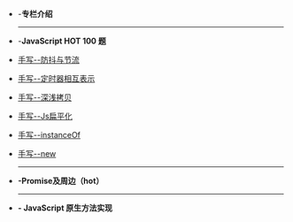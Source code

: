 

<!-- docs/_sidebar.md -->

* -**专栏介绍**

  ------

- -**JavaScript HOT 100 题**

- [手写--防抖与节流](面试题集合/Js手写题系列/防抖与节流.md)

- [手写--定时器相互表示](面试题集合/Js手写题系列/定时器相互表示.md)

- [手写--深浅拷贝](面试题集合/Js手写题系列/深浅拷贝.md)

- [手写--Js扁平化](面试题集合/Js手写题系列/Js扁平化.md)

- [手写--instanceOf](面试题集合/Js手写题系列/手写instanceOf.md)

- [手写--new](面试题集合/Js手写题系列/手写new.md)

  ------

  

- **-Promise及周边（hot）**

  ------

  

- **- JavaScript 原生方法实现**

  

  
